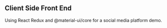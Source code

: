 ## Client Side Front End

Using React Redux and @material-ui/core for a social media platform demo.

